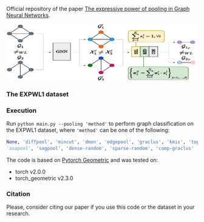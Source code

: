 Official repository of the paper [The expressive power of pooling in Graph Neural Networks](https://arxiv.org/).

<img src="./figs/framework.png" width="700" height="150">

### The EXPWL1 dataset



### Execution
Run ````python main.py --pooling 'method'```` to perform graph classification on the EXPWL1 dataset, where ````'method'```` can be one of the following:

````python 
None, 'diffpool', 'mincut', 'dmon', 'edgepool', 'graclus', 'kmis', 'topk', 'panpool', 
'asapool', 'sagpool', 'dense-random', 'sparse-random', 'comp-graclus'
````

The code is based on [Pytorch Geometric](https://pytorch-geometric.readthedocs.io/) and was tested on:
- torch v2.0.0
- torch_geometric v2.3.0

### Citation

Please, consider citing our paper if you use this code or the dataset in your research.
